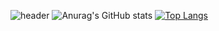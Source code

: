 ![header](https://capsule-render.vercel.app/api?type=waving&color=AFEEEE&height=200&section=header&text=내이름%고동현&fontSize=30&fontColor=ffffff&animation=twinkling)
![Anurag's GitHub stats](https://github-readme-stats.vercel.app/api?username=GODDONGHYUN&show_icons=true&theme=transparent)
[![Top Langs](https://github-readme-stats.vercel.app/api/top-langs/?username=GODDONGHYUN&layout=compact)](https://github.com/anuraghazra/github-readme-stats)


<!--
**GODDONGHYUN/GODDONGHYUN** is a ✨ _special_ ✨ repository because its `README.md` (this file) appears on your GitHub profile.




Here are some ideas to get you started:

- 🔭 I’m currently working on ...
- 🌱 I’m currently learning ...
- 👯 I’m looking to collaborate on ...
- 🤔 I’m looking for help with ...
- 💬 Ask me about ...
- 📫 How to reach me: ...
- 😄 Pronouns: ...
- ⚡ Fun fact: ...
-->

